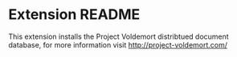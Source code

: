 # Extension README

This extension installs the Project Voldemort distribtued document
database, for more information visit http://project-voldemort.com/

